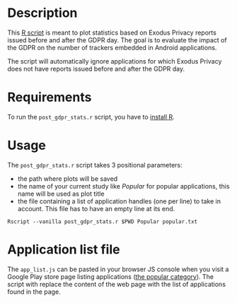 # Description
This [R script](https://www.r-project.org/) is meant to plot statistics based on Exodus Privacy reports issued before and after the GDPR day. The goal is to evaluate the impact of the GDPR on the number of trackers embedded in Android applications.

The script will automatically ignore applications for which Exodus Privacy does not have reports issued before and after the GDPR day.

# Requirements
To run the `post_gdpr_stats.r` script, you have to [install R](https://pbil.univ-lyon1.fr/CRAN/).

# Usage
The `post_gdpr_stats.r` script takes 3 positional parameters:
* the path where plots will be saved
* the name of your current study like *Popular* for popular applications, this name will be used as plot title
* the file containing a list of application handles (one per line) to take in account. This file has to have an empty line at its end.

```
Rscript --vanilla post_gdpr_stats.r $PWD Popular popular.txt
```

# Application list file
The `app_list.js` can be pasted in your browser JS console when you visit a Google Play store page listing applications ([the popular category](https://play.google.com/store/apps/collection/topselling_free)). The script with replace the content of the web page with the list of applications found in the page. 

